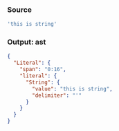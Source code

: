 ### Source
```js parse:expr
'this is string'
```

### Output: ast
```json
{
  "Literal": {
    "span": "0:16",
    "literal": {
      "String": {
        "value": "this is string",
        "delimiter": "'"
      }
    }
  }
}
```